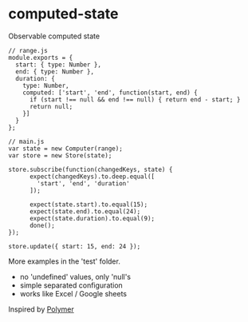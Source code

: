 computed-state
===

Observable computed state

```
// range.js
module.exports = {
  start: { type: Number },
  end: { type: Number },
  duration: {
    type: Number,
    computed: ['start', 'end', function(start, end) {
      if (start !== null && end !== null) { return end - start; }
      return null;
    }]
  }
};
```

```
// main.js
var state = new Computer(range);
var store = new Store(state);

store.subscribe(function(changedKeys, state) {
      expect(changedKeys).to.deep.equal([
        'start', 'end', 'duration'
      ]);

      expect(state.start).to.equal(15);
      expect(state.end).to.equal(24);
      expect(state.duration).to.equal(9);
      done();
});

store.update({ start: 15, end: 24 });
```

More examples in the 'test' folder.

- no 'undefined' values, only 'null's
- simple separated configuration
- works like Excel / Google sheets

Inspired by [Polymer](https://github.com/Polymer/polymer)